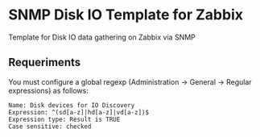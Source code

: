 # SNMP Disk IO Template for Zabbix

Template for Disk IO data gathering on Zabbix via SNMP

## Requeriments

You must configure a global regexp (Administration -> General -> Regular expressions) as follows: 

```
Name: Disk devices for IO Discovery
Expression: ^(sd[a-z]|hd[a-z]|vd[a-z])$
Expression type: Result is TRUE
Case sensitive: checked
```
